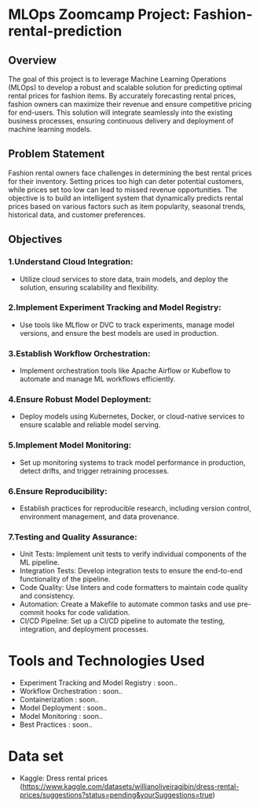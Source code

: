 # MLOps Zoomcamp Project: Fashion-rental-prediction

## Overview
The goal of this project is to leverage Machine Learning Operations (MLOps) to develop a robust and scalable solution for predicting optimal rental prices for fashion items. By accurately forecasting rental prices, fashion owners can maximize their revenue and ensure competitive pricing for end-users. This solution will integrate seamlessly into the existing business processes, ensuring continuous delivery and deployment of machine learning models.

## Problem Statement
Fashion rental owners face challenges in determining the best rental prices for their inventory. Setting prices too high can deter potential customers, while prices set too low can lead to missed revenue opportunities. The objective is to build an intelligent system that dynamically predicts rental prices based on various factors such as item popularity, seasonal trends, historical data, and customer preferences.

## Objectives
### 1.Understand Cloud Integration:
- Utilize cloud services to store data, train models, and deploy the solution, ensuring scalability and flexibility.
### 2.Implement Experiment Tracking and Model Registry:
- Use tools like MLflow or DVC to track experiments, manage model versions, and ensure the best models are used in production.
### 3.Establish Workflow Orchestration:
- Implement orchestration tools like Apache Airflow or Kubeflow to automate and manage ML workflows efficiently.
### 4.Ensure Robust Model Deployment:
- Deploy models using Kubernetes, Docker, or cloud-native services to ensure scalable and reliable model serving.
### 5.Implement Model Monitoring:
- Set up monitoring systems to track model performance in production, detect drifts, and trigger retraining processes.
### 6.Ensure Reproducibility:
- Establish practices for reproducible research, including version control, environment management, and data provenance.
### 7.Testing and Quality Assurance:
- Unit Tests: Implement unit tests to verify individual components of the ML pipeline.
- Integration Tests: Develop integration tests to ensure the end-to-end functionality of the pipeline.
- Code Quality: Use linters and code formatters to maintain code quality and consistency.
- Automation: Create a Makefile to automate common tasks and use pre-commit hooks for code validation.
- CI/CD Pipeline: Set up a CI/CD pipeline to automate the testing, integration, and deployment processes.

# Tools and Technologies Used
- Experiment Tracking and Model Registry : soon..
- Workflow Orchestration : soon..
- Containerization : soon..
- Model Deployment : soon..
- Model Monitoring : soon..
- Best Practices : soon..

# Data set
- Kaggle: Dress rental prices (https://www.kaggle.com/datasets/willianoliveiragibin/dress-rental-prices/suggestions?status=pending&yourSuggestions=true)
